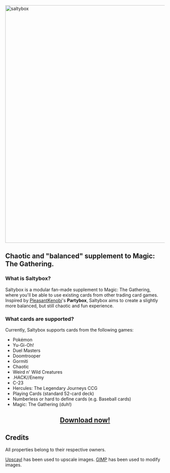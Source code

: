 <img width="2328" height="750" alt="saltybox" src="https://github.com/user-attachments/assets/916ce5c8-7195-401c-a2f6-01a727312573" />

## Chaotic and "balanced" supplement to Magic: The Gathering.

### What is Saltybox?
Saltybox is a modular fan-made supplement to Magic: The Gathering, where you'll be able to use existing cards from other trading card games. Inspired by [PleasantKenobi](https://link.space/@PleasantKenobi)'s **Partybox**, Saltybox aims to create a slightly more balanced, but still chaotic and fun experience.

### What cards are supported?
Currently, Saltybox supports cards from the following games:
- Pokémon
- Yu-Gi-Oh!
- Duel Masters
- Doomtrooper
- Gormiti
- Chaotic
- Weird n' Wild Creatures
- .HACK//Enemy
- C-23
- Hercules: The Legendary Journeys CCG
- Playing Cards (standard 52-card deck)
- Numberless or hard to define cards (e.g. Baseball cards)
- Magic: The Gathering (duh!)

## [<p style="text-align: center;">Download now!</p>](https://github.com/Grombuggs/saltybox/releases)

## Credits
All properties belong to their respective owners.

[Upscayl](https://upscayl.org/) has been used to upscale images.
[GIMP](https://www.gimp.org/) has been used to modify images.
